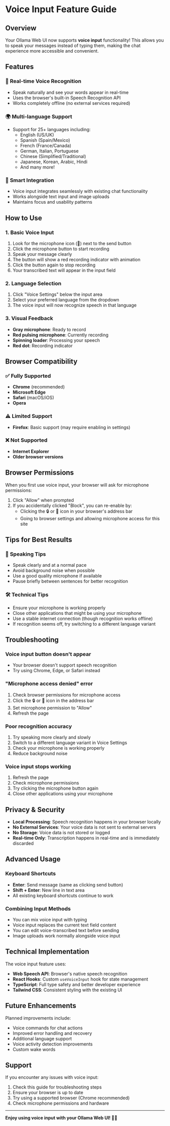 # Voice Input Feature Guide

## Overview

Your Ollama Web UI now supports **voice input** functionality! This allows you to speak your messages instead of typing them, making the chat experience more accessible and convenient.

## Features

### 🎤 **Real-time Voice Recognition**
- Speak naturally and see your words appear in real-time
- Uses the browser's built-in Speech Recognition API
- Works completely offline (no external services required)

### 🌍 **Multi-language Support**
- Support for 25+ languages including:
  - English (US/UK)
  - Spanish (Spain/Mexico)
  - French (France/Canada)
  - German, Italian, Portuguese
  - Chinese (Simplified/Traditional)
  - Japanese, Korean, Arabic, Hindi
  - And many more!

### 🎯 **Smart Integration**
- Voice input integrates seamlessly with existing chat functionality
- Works alongside text input and image uploads
- Maintains focus and usability patterns

## How to Use

### 1. **Basic Voice Input**
1. Look for the microphone icon (🎤) next to the send button
2. Click the microphone button to start recording
3. Speak your message clearly
4. The button will show a red recording indicator with animation
5. Click the button again to stop recording
6. Your transcribed text will appear in the input field

### 2. **Language Selection**
1. Click "Voice Settings" below the input area
2. Select your preferred language from the dropdown
3. The voice input will now recognize speech in that language

### 3. **Visual Feedback**
- **Gray microphone**: Ready to record
- **Red pulsing microphone**: Currently recording
- **Spinning loader**: Processing your speech
- **Red dot**: Recording indicator

## Browser Compatibility

### ✅ **Fully Supported**
- **Chrome** (recommended)
- **Microsoft Edge**
- **Safari** (macOS/iOS)
- **Opera**

### ⚠️ **Limited Support**
- **Firefox**: Basic support (may require enabling in settings)

### ❌ **Not Supported**
- **Internet Explorer**
- **Older browser versions**

## Browser Permissions

When you first use voice input, your browser will ask for microphone permissions:

1. Click "Allow" when prompted
2. If you accidentally clicked "Block", you can re-enable by:
   - Clicking the 🔒 or 🎤 icon in your browser's address bar
   - Going to browser settings and allowing microphone access for this site

## Tips for Best Results

### 🎯 **Speaking Tips**
- Speak clearly and at a normal pace
- Avoid background noise when possible
- Use a good quality microphone if available
- Pause briefly between sentences for better recognition

### 🛠️ **Technical Tips**
- Ensure your microphone is working properly
- Close other applications that might be using your microphone
- Use a stable internet connection (though recognition works offline)
- If recognition seems off, try switching to a different language variant

## Troubleshooting

### **Voice input button doesn't appear**
- Your browser doesn't support speech recognition
- Try using Chrome, Edge, or Safari instead

### **"Microphone access denied" error**
1. Check browser permissions for microphone access
2. Click the 🔒 or 🎤 icon in the address bar
3. Set microphone permission to "Allow"
4. Refresh the page

### **Poor recognition accuracy**
1. Try speaking more clearly and slowly
2. Switch to a different language variant in Voice Settings
3. Check your microphone is working properly
4. Reduce background noise

### **Voice input stops working**
1. Refresh the page
2. Check microphone permissions
3. Try clicking the microphone button again
4. Close other applications using your microphone

## Privacy & Security

- **Local Processing**: Speech recognition happens in your browser locally
- **No External Services**: Your voice data is not sent to external servers
- **No Storage**: Voice data is not stored or logged
- **Real-time Only**: Transcription happens in real-time and is immediately discarded

## Advanced Usage

### **Keyboard Shortcuts**
- **Enter**: Send message (same as clicking send button)
- **Shift + Enter**: New line in text area
- All existing keyboard shortcuts continue to work

### **Combining Input Methods**
- You can mix voice input with typing
- Voice input replaces the current text field content
- You can edit voice-transcribed text before sending
- Image uploads work normally alongside voice input

## Technical Implementation

The voice input feature uses:
- **Web Speech API**: Browser's native speech recognition
- **React Hooks**: Custom `useVoiceInput` hook for state management
- **TypeScript**: Full type safety and better developer experience
- **Tailwind CSS**: Consistent styling with the existing UI

## Future Enhancements

Planned improvements include:
- Voice commands for chat actions
- Improved error handling and recovery
- Additional language support
- Voice activity detection improvements
- Custom wake words

## Support

If you encounter any issues with voice input:
1. Check this guide for troubleshooting steps
2. Ensure your browser is up to date
3. Try using a supported browser (Chrome recommended)
4. Check microphone permissions and hardware

---

**Enjoy using voice input with your Ollama Web UI! 🎤✨** 